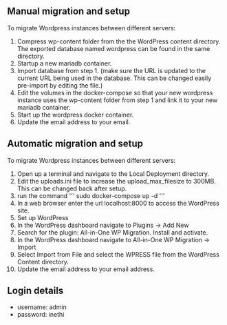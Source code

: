 ## Manual migration and setup

To migrate Wordpress instances between different servers:
1. Compress wp-content folder from the the WordPress content directory. The exported database named wordpress can be found in the same directory.
2. Startup a new mariadb container.
3. Import database from step 1. (make sure the URL is updated to the current URL being used in the database. This can be changed easily pre-import by editing the file.)
4. Edit the volumes in the docker-compose so that your new wordpress instance uses the wp-content folder from step 1 and link it to your new mariadb container.
5. Start up the wordpress docker container.
6. Update the email address to your email.

## Automatic migration and setup

To migrate Wordpress instances between different servers:
1. Open up a terminal and navigate to the Local Deployment directory.
2. Edit the uploads.ini file to increase the upload_max_filesize to 300MB. This can be changed back after setup.
3. run the command
'''
sudo docker-compose up -d
'''
4. In a web browser enter the url localhost:8000 to access the WordPress site.
5. Set up WordPress
6. In the WordPress dashboard navigate to Plugins -> Add New
7. Search for the plugin: All-in-One WP Migration. Install and activate.
8. In the WordPress dashboard navigate to All-in-One WP Migration -> Import
9. Select Import from File and select the WPRESS file from the WordPress Content directory.
10. Update the email address to your email address.

## Login details
- username: admin
- password: inethi